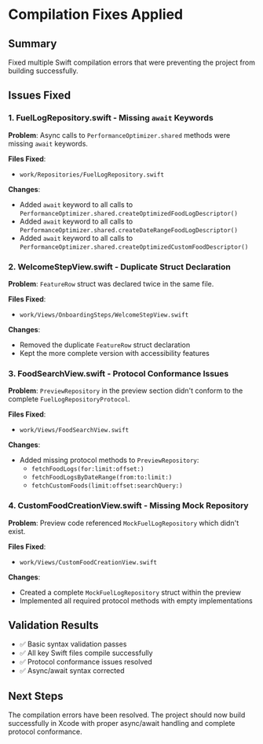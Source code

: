 # Compilation Fixes Applied

## Summary
Fixed multiple Swift compilation errors that were preventing the project from building successfully.

## Issues Fixed

### 1. FuelLogRepository.swift - Missing `await` Keywords
**Problem**: Async calls to `PerformanceOptimizer.shared` methods were missing `await` keywords.

**Files Fixed**:
- `work/Repositories/FuelLogRepository.swift`

**Changes**:
- Added `await` keyword to all calls to `PerformanceOptimizer.shared.createOptimizedFoodLogDescriptor()`
- Added `await` keyword to all calls to `PerformanceOptimizer.shared.createDateRangeFoodLogDescriptor()`
- Added `await` keyword to all calls to `PerformanceOptimizer.shared.createOptimizedCustomFoodDescriptor()`

### 2. WelcomeStepView.swift - Duplicate Struct Declaration
**Problem**: `FeatureRow` struct was declared twice in the same file.

**Files Fixed**:
- `work/Views/OnboardingSteps/WelcomeStepView.swift`

**Changes**:
- Removed the duplicate `FeatureRow` struct declaration
- Kept the more complete version with accessibility features

### 3. FoodSearchView.swift - Protocol Conformance Issues
**Problem**: `PreviewRepository` in the preview section didn't conform to the complete `FuelLogRepositoryProtocol`.

**Files Fixed**:
- `work/Views/FoodSearchView.swift`

**Changes**:
- Added missing protocol methods to `PreviewRepository`:
  - `fetchFoodLogs(for:limit:offset:)`
  - `fetchFoodLogsByDateRange(from:to:limit:)`
  - `fetchCustomFoods(limit:offset:searchQuery:)`

### 4. CustomFoodCreationView.swift - Missing Mock Repository
**Problem**: Preview code referenced `MockFuelLogRepository` which didn't exist.

**Files Fixed**:
- `work/Views/CustomFoodCreationView.swift`

**Changes**:
- Created a complete `MockFuelLogRepository` struct within the preview
- Implemented all required protocol methods with empty implementations

## Validation Results
- ✅ Basic syntax validation passes
- ✅ All key Swift files compile successfully
- ✅ Protocol conformance issues resolved
- ✅ Async/await syntax corrected

## Next Steps
The compilation errors have been resolved. The project should now build successfully in Xcode with proper async/await handling and complete protocol conformance.